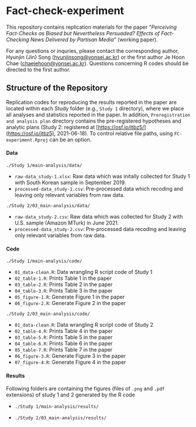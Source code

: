 # Fact-check-experiment

This repository contains replication materials for the paper _"Perceiving Fact-Checks as Biased but Nevertheless Persuaded? Effects of Fact-Checking News Delivered by Partisan Media"_ (working paper). 

For any questions or inquries, please contact the corresponding author, Hyunjin (Jin) Song (hyunjinsong@yonsei.ac.kr) or the first author Je Hoon Chae (chaejehoon@yonsei.ac.kr). Questions concerning R codes should be directed to the first author.



## Structure of the Repository

Replication codes for reproducing the results reported in the paper are located within each Study folder (e.g., ```Study 1``` directory), where we place all analyses and statistics reported in the paper. In addition, ```Preregistration and analysis plan``` directory contains the pre-registered hypotheses and analytic plans (Study 2: registered at [https://osf.io/jtbz5/](https://osf.io/jtbz5), 2021-06-18). To control relative file paths, using `FC-experiment.Rproj` can be an option.

#### Data

`./Study 1/main-analysis/data/`

- `raw-data_study-1.xlsx`: Raw data which was initally collected for Study 1 with South Korean sample in September 2019.
- `processed-data_study-1.csv`: Pre-processed data which recoding and leaving only relevant variables from raw data.

`./Study 2/03_main-analysis/data/`

- `raw-data_study-2.csv`: Raw data which was collected for Study 2 with U.S. sample (Amazon MTurk) in June 2021.
- `processed-data_study-2.csv`: Pre-processed data recoding and leaving only relevant variables from raw data.

#### Code

`./Study 1/main-analysis/code/`

- `01_data-clean.R`: Data wrangling R script code of Study 1
- `02_table-1.R`:  Prints Table 1 in the paper
- `03_table-2.R`:  Prints Table 2 in the paper
- `04_table-3.R`:  Prints Table 3 in the paper
- `05_figure-1.R`:  Generate Figure 1 in the paper
- `06_figure-2.R`:  Generate Figure 2 in the paper

`./Study 2/03_main-analysis/code/`

- `01_data-clean.R`: Data wrangling R script code of Study 2
- `02_table-4.R`:  Prints Table 4 in the paper
- `03_table-5.R`:  Prints Table 5 in the paper
- `04_table-6.R`:  Prints Table 6 in the paper
- `05_table-7.R`:  Prints Table 7 in the paper
- `06_figure-3.R`:  Generate Figure 3 in the paper
- `07_figure-4.R`:  Generate Figure 4 in the paper

#### Results

Following folders are containing the figures (files of `.png` and `.pdf` extensions) of study 1 and 2 generated by the R code

- `./Study 1/main-analysis/results/`

- `./Study 2/03_main-analysis/results/`



